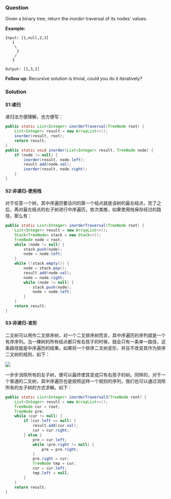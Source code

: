 ### Question

Given a binary tree, return the *inorder* traversal of its nodes' values.

**Example:**

```
Input: [1,null,2,3]
   1
    \
     2
    /
   3

Output: [1,3,2]
```

**Follow up:** Recursive solution is trivial, could you do it iteratively?

### Solution

#### S1:递归

递归法方便理解，也方便写：

```java
public static List<Integer> inorderTraversal(TreeNode root) {
    List<Integer> result = new ArrayList<>();
    inorder(result, root);
    return result;
}
public static void inorder(List<Integer> result, TreeNode node) {
    if (node != null) {
        inorder(result, node.left);
        result.add(node.val);
        inorder(result, node.right);
    }
}
```



#### S2:非递归-使用栈

对于任意一个树，其中序遍历要访问的第一个结点就是该树的最左结点，完了之后，再对最左结点的右子树进行中序遍历，依次类推，如果使用栈保存经过的路径，那么有：

```java
public static List<Integer> inorderTraversal(TreeNode root) {
    List<Integer> result = new ArrayList<>();
    Stack<TreeNode> stack = new Stack<>();
    TreeNode node = root;
    while (node != null) {
        stack.push(node);
        node = node.left;
    }
    while (!stack.empty()) {
        node = stack.pop();
        result.add(node.val);
        node = node.right;
        while (node != null) {
            stack.push(node);
            node = node.left;
        }
    }
    return result;
}
```



#### S3:非递归-变形

二叉树可以用作二叉排序树，对一个二叉排序树而言，其中序遍历的序列就是一个有序序列。当一棵树的所有结点都只有右孩子的时候，就会只有一条单一路径，这条路径就是中序遍历的结果。如果将一个排序二叉树变形，并且不改变其作为排序二叉树的规则，如下：

![](./binary_tree_inorder_traversal_1.jpg)

一步步消除所有的左子树，便可以最终使其变成只有右孩子的树。同样的，对于一个普通的二叉树，其中序遍历也是按照这样一个规则的序列，我们也可以通过消除所有的左子树的方式求解。如下：

```java
public static List<Integer> inorderTraversal3(TreeNode root) {
    List<Integer> result = new ArrayList<>();
    TreeNode cur = root;
    TreeNode pre;
    while (cur != null) {
        if (cur.left == null) {
            result.add(cur.val);
            cur = cur.right;
        } else {
            pre = cur.left;
            while (pre.right != null) {
                pre = pre.right;
            }
            pre.right = cur;
            TreeNode tmp = cur;
            cur = cur.left;
            tmp.left = null;
        }
    }
    return result;
}
```

